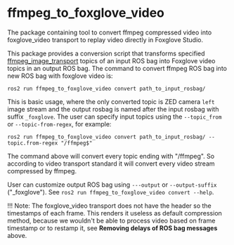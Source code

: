ffmpeg_to_foxglove_video
================

The package containing tool to convert ffmpeg compressed video into foxglove_video transport to replay video directly in Foxglove Studio.


This package provides a conversion script that transforms specified [ffmpeg_image_transport][] topics of an input ROS bag into Foxglove video topics in an output ROS bag. The command to convert ffmpeg ROS bag into new ROS bag with foxglove video is:

```
ros2 run ffmpeg_to_foxglove_video convert path_to_input_rosbag/
```

This is basic usage, where the only converted topic is ZED camera `left` image stream and the output rosbag is named after the input rosbag with suffix `_foxglove`. The user can specify input topics using the `--topic_from` or `--topic-from-regex`, for example:

```
ros2 run ffmpeg_to_foxglove_video convert path_to_input_rosbag/ --topic.from-regex "/ffmpeg$"
```

The command above will convert every topic ending with "/ffmpeg". So according to video transport standard it will convert every video stream compressed by ffmpeg.

User can customize output ROS bag using `---output` or `--output-suffix` ("_foxglove"). See `ros2 run ffmpeg_to_foxglove_video convert --help`.

!!! Note: The foxglove_video transport does not have the header so the timestamps of each frame. This renders it useless as default compression method, because we wouldn't be able to process video based on frame timestamp or to restamp it, see **Removing delays of ROS bag messages** above.

[ffmpeg_to_foxglove_video]: ../../ros2_ws/src/ffmpeg_to_foxglove_video/
[ffmpeg_image_transport]: https://github.com/ros-misc-utilities/ffmpeg_image_transport
